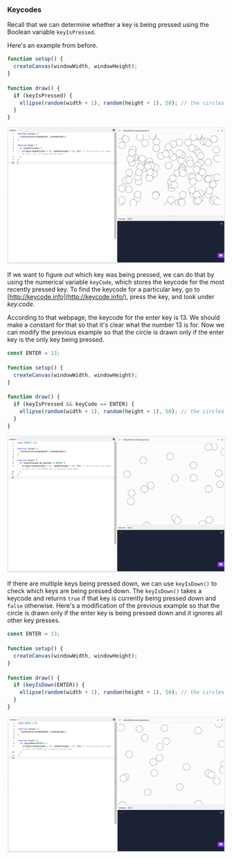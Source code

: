 ### Keycodes

Recall that we can determine whether a key is being pressed using the Boolean variable `keyIsPressed`. 

Here's an example from before.

```js
function setup() {
  createCanvas(windowWidth, windowHeight);
}

function draw() {
  if (keyIsPressed) { 
    ellipse(random(width + 1), random(height + 1), 50); // the circles only show up when a key is being pressed down
  }
}
```

![](../../Images/Conditional2.png)

If we want to figure out which key was being pressed, we can do that by using the numerical variable `keyCode`, which stores the keycode for the most recently pressed key. To find the keycode for a particular key, go to [http://keycode.info](http://keycode.info/), press the key, and look under *key.code*.

According to that webpage, the keycode for the enter key is 13. We should make a constant for that so that it's clear what the number 13 is for. Now we can modify the previous example so that the circle is drawn only if the enter key is the only key being pressed.

```js
const ENTER = 13;

function setup() {
  createCanvas(windowWidth, windowHeight);
}

function draw() {
  if (keyIsPressed && keyCode == ENTER) { 
    ellipse(random(width + 1), random(height + 1), 50); // the circles only show up when only the ENTER key is being pressed down
  }
}
```

![](../../Images/Conditional_8.png)

If there are multiple keys being pressed down, we can use `keyIsDown()` to check which keys are being pressed down. The `keyIsDown()` takes a keycode and returns `true` if that key is currently being pressed down and `false` otherwise. Here's a modification of the previous example so that the circle is drawn only if the enter key is being pressed down and it ignores all other key presses.

```js
const ENTER = 13;

function setup() {
  createCanvas(windowWidth, windowHeight);
}

function draw() {
  if (keyIsDown(ENTER)) { 
    ellipse(random(width + 1), random(height + 1), 50); // the circles only show up when the ENTER key is being pressed down
  }
}
```

![](../../Images/Conditional9.png)
